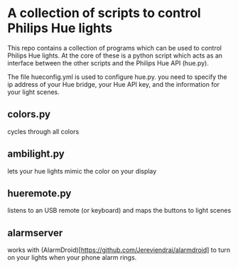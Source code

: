 # A collection of scripts to control Philips Hue lights

This repo contains a collection of programs which can be used to control
Philips Hue lights. At the core of these is a python script which acts as an
interface between the other scripts and the Philips Hue API (hue.py).

The file hueconfig.yml is used to configure hue.py. you need to specify the ip
address of your Hue bridge, your Hue API key, and the information for your
light scenes.

## colors.py

cycles through all colors


## ambilight.py

lets your hue lights mimic the color on your display

## hueremote.py

listens to an USB remote (or keyboard) and maps the buttons to light scenes

## alarmserver

works with (AlarmDroid)[https://github.com/Jereviendrai/alarmdroid] to turn on your lights when your phone alarm rings.
